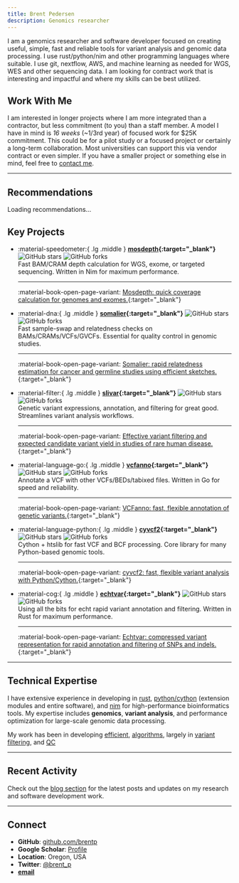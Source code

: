 ```yaml
---
title: Brent Pedersen
description: Genomics researcher
---
```


I am a genomics researcher and software developer focused on creating useful, simple, fast and reliable tools for variant analysis and genomic data processing. I use rust/python/nim and other programming languages where suitable. I use git, nextflow, AWS, and machine learning as needed for WGS, WES and other sequencing data. I am looking for contract work that is interesting and impactful and where my skills can be best utilized.

## Work With Me

 I am interested in longer projects where I am more integrated than a contractor, but less commitment (to you) than a staff member. A model I have in mind is *16 weeks* (~1/3rd year) of focused work for $25K commitment. This could be for a pilot study or a focused project or certainly a long-term collaboration. Most universities can support this via vendor contract or even simpler.
If you have a smaller project or something else in mind, feel free to <a href="mailto:bpederse@gmail.com?subject=Genomics%20Contracting" target="_blank" rel="noopener">contact me</a>.

---

## Recommendations

<div id="recommendations-rotator" aria-live="polite">Loading recommendations...</div>
<script>
(function() {
  const el = document.getElementById('recommendations-rotator');
  if (!el) return;
  fetch('recs.txt')
    .then(function(r) { return r.text(); })
    .then(function(t) {
      const entries = t.split(/^---\s*$/m).map(function(s) { return s.trim(); }).filter(function(s) { return s.length; });
      if (!entries.length) {
        el.textContent = 'No recommendations available.';
        return;
      }
      var i = 0;
      function render() {
        var lines = entries[i].split('\n').map(function(line) { return line.trim(); }).filter(function(s){ return s.length; });
        var person = '';
        if (lines.length && /^-\s*/.test(lines[lines.length - 1])) {
          person = lines.pop().replace(/^-\s*/, '');
        }
        var bodyHtml = lines.join('<br>');
        el.innerHTML = '<blockquote class="rec-body">' + bodyHtml + '</blockquote>' +
                       '<div class="rec-person">— <em>' + (person || '') + '</em></div>';
        var bodyEl = el.querySelector('.rec-body');
        if (bodyEl) {
          var cs = window.getComputedStyle(bodyEl);
          var lh = parseFloat(cs.lineHeight);
          if (!isNaN(lh) && lh > 0) {
            bodyEl.style.maxHeight = (lh * 4) + 'px';
            bodyEl.style.overflowY = 'auto';
          }
          bodyEl.scrollTop = 0;
        }
      }
      render();
      setInterval(function() {
        i = (i + 1) % entries.length;
        render();
      }, 8000);
    })
    .catch(function() {
      el.textContent = 'Failed to load recommendations.';
    });
})();
</script>

## Key Projects

<div class="grid cards" markdown>

- :material-speedometer:{ .lg .middle } **[mosdepth](https://github.com/brentp/mosdepth){:target="\_blank"}** ![GitHub stars](https://img.shields.io/github/stars/brentp/mosdepth?style=social) ![GitHub forks](https://img.shields.io/github/forks/brentp/mosdepth?style=social)
  <br> Fast BAM/CRAM depth calculation for WGS, exome, or targeted sequencing. Written in Nim for maximum performance.
  <br><hr> :material-book-open-page-variant: [Mosdepth: quick coverage calculation for genomes and exomes.](https://doi.org/10.1093/bioinformatics/btx699){:target="\_blank"}

- :material-dna:{ .lg .middle } **[somalier](https://github.com/brentp/somalier){:target="\_blank"}** ![GitHub stars](https://img.shields.io/github/stars/brentp/somalier?style=social) ![GitHub forks](https://img.shields.io/github/forks/brentp/somalier?style=social)
  <br> Fast sample-swap and relatedness checks on BAMs/CRAMs/VCFs/GVCFs. Essential for quality control in genomic studies.
  <br><hr> :material-book-open-page-variant: [Somalier: rapid relatedness estimation for cancer and germline studies using efficient sketches.](https://doi.org/10.1186/s13073-020-00761-2){:target="\_blank"}

- :material-filter:{ .lg .middle } **[slivar](https://github.com/brentp/slivar){:target="\_blank"}** ![GitHub stars](https://img.shields.io/github/stars/brentp/slivar?style=social) ![GitHub forks](https://img.shields.io/github/forks/brentp/slivar?style=social)
  <br> Genetic variant expressions, annotation, and filtering for great good. Streamlines variant analysis workflows.
  <br><hr> :material-book-open-page-variant: [Effective variant filtering and expected candidate variant yield in studies of rare human disease.](https://doi.org/10.1038/s41525-021-00227-3){:target="\_blank"}

- :material-language-go:{ .lg .middle } **[vcfanno](https://github.com/brentp/vcfanno){:target="\_blank"}** ![GitHub stars](https://img.shields.io/github/stars/brentp/vcfanno?style=social) ![GitHub forks](https://img.shields.io/github/forks/brentp/vcfanno?style=social)
  <br> Annotate a VCF with other VCFs/BEDs/tabixed files. Written in Go for speed and reliability.
  <br><hr> :material-book-open-page-variant: [VCFanno: fast, flexible annotation of genetic variants.](https://doi.org/10.1186/s13059-016-0973-5){:target="\_blank"}

- :material-language-python:{ .lg .middle } **[cyvcf2](https://github.com/brentp/cyvcf2){:target="\_blank"}** ![GitHub stars](https://img.shields.io/github/stars/brentp/cyvcf2?style=social) ![GitHub forks](https://img.shields.io/github/forks/brentp/cyvcf2?style=social)
  <br> Cython + htslib for fast VCF and BCF processing. Core library for many Python-based genomic tools.
  <br><hr> :material-book-open-page-variant: [cyvcf2: fast, flexible variant analysis with Python/Cython.](https://doi.org/10.1093/bioinformatics/btx057){:target="\_blank"}

- :material-cog:{ .lg .middle } **[echtvar](https://github.com/brentp/echtvar){:target="\_blank"}** ![GitHub stars](https://img.shields.io/github/stars/brentp/echtvar?style=social) ![GitHub forks](https://img.shields.io/github/forks/brentp/echtvar?style=social)
  <br> Using all the bits for echt rapid variant annotation and filtering. Written in Rust for maximum performance.
  <br><hr> :material-book-open-page-variant: [Echtvar: compressed variant representation for rapid annotation and filtering of SNPs and indels.](https://doi.org/10.1093/nar/gkac931){:target="\_blank"}

</div>

---

## Technical Expertise

I have extensive experience in developing in [rust](https://www.rust-lang.org/), [python/cython](https://cython.org/) (extension modules and entire software), and [nim](https://nim-lang.org/) for high-performance bioinformatics tools. My expertise includes **genomics**, **variant analysis**, and performance optimization for large-scale genomic data processing.

My work has been in developing [efficient](https://github.com/brentp/mosdepth), [algorithms](https://github.com/brentp/echtvar), largely in [variant filtering](https://github.com/brentp/slivar), and [QC](https://github.com/brentp/somalier)

---

## Recent Activity

Check out the [blog section](blog/index.md) for the latest posts and updates on my research and software development work.

---

## Connect

- **GitHub**: [github.com/brentp](https://github.com/brentp)
- **Google Scholar**: [Profile](https://scholar.google.com/citations?user=tDf0VkUAAAAJ&hl=en)
- **Location**: Oregon, USA
- **Twitter**: [@brent_p](https://twitter.com/brent_p)
- [**email**](mailto:bpederse@gmail.com)
